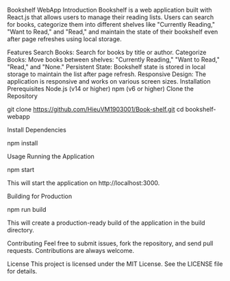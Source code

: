 Bookshelf WebApp
Introduction
Bookshelf is a web application built with React.js that allows users to manage their reading lists. Users can search for books, categorize them into different shelves like "Currently Reading," "Want to Read," and "Read," and maintain the state of their bookshelf even after page refreshes using local storage.

Features
Search Books: Search for books by title or author.
Categorize Books: Move books between shelves: "Currently Reading," "Want to Read," "Read," and "None."
Persistent State: Bookshelf state is stored in local storage to maintain the list after page refresh.
Responsive Design: The application is responsive and works on various screen sizes.
Installation
Prerequisites
Node.js (v14 or higher)
npm (v6 or higher)
Clone the Repository

git clone https://github.com/HieuVM1903001/Book-shelf.git
cd bookshelf-webapp

Install Dependencies

npm install

Usage
Running the Application

npm start

This will start the application on http://localhost:3000.

Building for Production

npm run build

This will create a production-ready build of the application in the build directory.

Contributing
Feel free to submit issues, fork the repository, and send pull requests. Contributions are always welcome.

License
This project is licensed under the MIT License. See the LICENSE file for details.